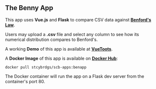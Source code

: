 ## The Benny App

This app uses **Vue.js** and **Flask** to compare CSV data against **[Benford's Law](https://en.wikipedia.org/wiki/Benford's_law)**.

Users may upload a **.csv** file and select any column to see how its numerical distribution compares to Benford's.

A working **Demo** of this app is available at **[VueToots](http://www.vuetoots.com/)**.

A **Docker Image** of this app is available on **[Docker Hub](https://hub.docker.com/r/stcybrdgs/scb-apps/tags)**:

```
docker pull stcybrdgs/scb-apps:benapp
```

The Docker container will run the app on a Flask dev server from the container's port 80.
